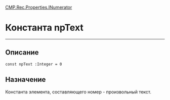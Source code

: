 ﻿---
Link: CMP.Rec.Properties.INumerator.@npText
---

<!---  Навигация
[Имя проекта](#) :
-->
[CMP.Rec.Properties.INumerator](Default)

# Константа npText
---

## Описание

    const npText :Integer = 0

<!--
## Аргументы{#Args}

### Аргумент1

Описание аргумента 1
-->

## Назначение

Константа элемента, составляющего номер - произвольный текст.

<!--
## Пример

    npText...
-->

